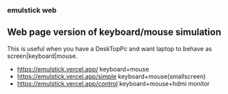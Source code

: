 ### emulstick web 

## Web page version of keyboard/mouse simulation 

This is useful when you have a DeskTopPc and want laptop to behave as screen|keyboard|mouse.

- https://emulstick.vercel.app/ keyboard+mouse
- https://emulstick.vercel.app/simple keyboard+mouse(smallscreen)
- https://emulstick.vercel.app/control keyboard+mouse+hdmi monitor